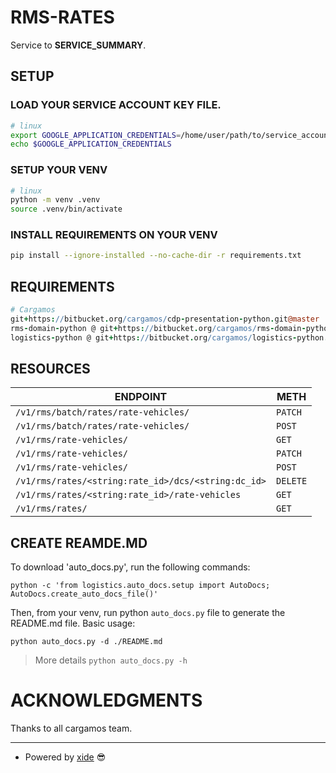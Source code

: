 # RMS-RATES

Service to __SERVICE_SUMMARY__.

## SETUP

### LOAD YOUR SERVICE ACCOUNT KEY FILE.

```bash
# linux
export GOOGLE_APPLICATION_CREDENTIALS=/home/user/path/to/service_account_dev.json
echo $GOOGLE_APPLICATION_CREDENTIALS
```

### SETUP YOUR VENV

```bash
# linux
python -m venv .venv
source .venv/bin/activate
```

### INSTALL REQUIREMENTS ON YOUR VENV

```bash
pip install --ignore-installed --no-cache-dir -r requirements.txt
```

## REQUIREMENTS

```coffee
# Cargamos
git+https://bitbucket.org/cargamos/cdp-presentation-python.git@master
rms-domain-python @ git+https://bitbucket.org/cargamos/rms-domain-python.git@v0.0.18#egg=rms-domain-python
logistics-python @ git+https://bitbucket.org/cargamos/logistics-python.git@v1.3.2#egg=logistics-python

```

## RESOURCES

ENDPOINT | METH
--|--
`/v1/rms/batch/rates/rate-vehicles/` | `PATCH`
`/v1/rms/batch/rates/rate-vehicles/` | `POST`
`/v1/rms/rate-vehicles/` | `GET`
`/v1/rms/rate-vehicles/` | `PATCH`
`/v1/rms/rate-vehicles/` | `POST`
`/v1/rms/rates/<string:rate_id>/dcs/<string:dc_id>` | `DELETE`
`/v1/rms/rates/<string:rate_id>/rate-vehicles` | `GET`
`/v1/rms/rates/` | `GET`

## CREATE REAMDE.MD

To download 'auto_docs.py', run the following commands:

```shell
python -c 'from logistics.auto_docs.setup import AutoDocs; AutoDocs.create_auto_docs_file()'
```

Then, from your venv, run python `auto_docs.py` file to generate the README.md file. Basic usage:

```shell
python auto_docs.py -d ./README.md
```

> More details `python auto_docs.py -h`


# ACKNOWLEDGMENTS

Thanks to all cargamos team.

---

* Powered by [xide](mailto:isaias.xicale@cargamos.com) 😎